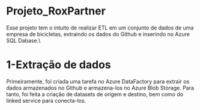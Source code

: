 # Projeto_RoxPartner
Esse projeto tem o intuito de realizar ETL em um conjunto de dados de uma empresa de bicicletas, extraindo os dados do Github e inserindo no Azure SQL Dabase.\
# 1-Extração de dados
Primeiramente, foi criada uma tarefa no Azure DataFactory para extrair os dados armazenados no Github e armazena-los no Azure Blob Storage. Para tanto, foi feita a criação de datasets de origem e destino, bem como do linked service para conecta-los. 
